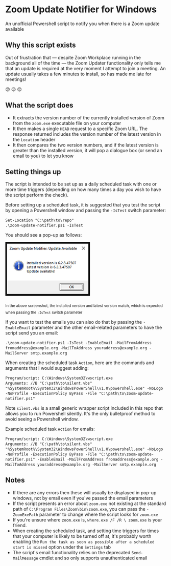 
# Zoom Update Notifier for Windows

An unofficial Powershell script to notify you when there is a Zoom update available

## Why this script exists
Out of frustration that — despite Zoom Workplace running in the background all of the time — the Zoom Updater functionality only tells me that an update is required at the very moment I attempt to join a meeting. An update usually takes a few minutes to install, so has made me late for meetings!

:rage: :rage: :rage:

## What the script does
* It extracts the version number of the currently installed version of Zoom from the `zoom.exe` executable file on your computer
* It then makes a single `HEAD` request to a specific Zoom URL. The response returned includes the version number of the latest version in the `Location` header
* It then compares the two version numbers, and if the latest version is greater than the installed version, it will pop a dialogue box (or send an email to you) to let you know

## Setting things up
The script is intended to be set up as a daily scheduled task with one or more time triggers (depending on how many times a day you wish to have the script perform the check).

Before setting up a scheduled task, it is suggested that you test the script by opening a Powershell window and passing the `-IsTest` switch parameter:
```
Set-Location "C:\path\to\repo"
.\zoom-update-notifier.ps1 -IsTest
```
You should see a pop-up as follows:

![An image of the test window](./window_screenshot.png?raw=true)

<sub>In the above screenshot, the installed version and latest version match, which is expected when passing the `-IsTest` switch parameter</sub>

If you want to test the emails you can also do that by passing the `-EnableEmail` parameter and the other email-related parameters to have the script send you an email:

```
.\zoom-update-notifier.ps1 -IsTest -EnableEmail -MailFromAddress fromaddress@example.org -MailToAddress youraddress@example.org -MailServer smtp.example.org
```

When creating the scheduled task `Action`, here are the commands and arguments that I would suggest adding:
```
Program/script: C:\Windows\System32\wscript.exe
Arguments: //B "C:\path\to\silent.vbs" "%SystemRoot%\System32\WindowsPowerShell\v1.0\powershell.exe" -NoLogo -NoProfile -ExecutionPolicy ByPass -File "C:\path\to\zoom-update-notifier.ps1"
```
Note `silent.vbs` is a small generic wrapper script included in this repo that allows you to run Powershell silently. It's the only bulletproof method to avoid seeing a Powershell window.

Example scheduled task `Action` for emails:
```
Program/script: C:\Windows\System32\wscript.exe
Arguments: //B "C:\path\to\silent.vbs" "%SystemRoot%\System32\WindowsPowerShell\v1.0\powershell.exe" -NoLogo -NoProfile -ExecutionPolicy ByPass -File "C:\path\to\zoom-update-notifier.ps1" -EnableEmail -MailFromAddress fromaddress@example.org -MailToAddress youraddress@example.org -MailServer smtp.example.org
```

## Notes
* If there are any errors then these will usually be displayed in pop-up windows, not by email even if you've passed the email parameters
* If the script presents an error about `zoom.exe` not existing at the standard path of `C:\Program Files\Zoom\bin\zoom.exe`, you can pass the `-ZoomExePath` parameter to change where the script looks for `zoom.exe`
* If you're unsure where `zoom.exe` is, `where.exe /F /R \ zoom.exe` is your friend.
* When creating the scheduled task, and setting time triggers for times that your computer is likely to be turned off at, it's probably worth enabling the `Run the task as soon as possible after a scheduled start is missed` option under the `Settings` tab
* The script's email functionality relies on the deprecated `Send-MailMessage` cmdlet and so only supports unauthenticated email
